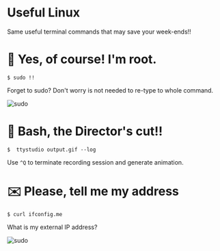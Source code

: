 Useful Linux
============
Same useful terminal commands that may save your week-ends!!

# :repeat: Yes, of course! I'm root.

```$ sudo !!```

Forget to sudo? Don't worry is not needed to re-type to whole command.

![sudo](gifs/sudo.gif)


# :movie_camera: Bash, the Director's cut!!

```$  ttystudio output.gif --log```

Use ```^Q``` to terminate recording session and generate animation.

# :envelope: Please, tell me my address

``` $ curl ifconfig.me ```

What is my external IP address?

![sudo](gifs/ifconfigme.gif)

